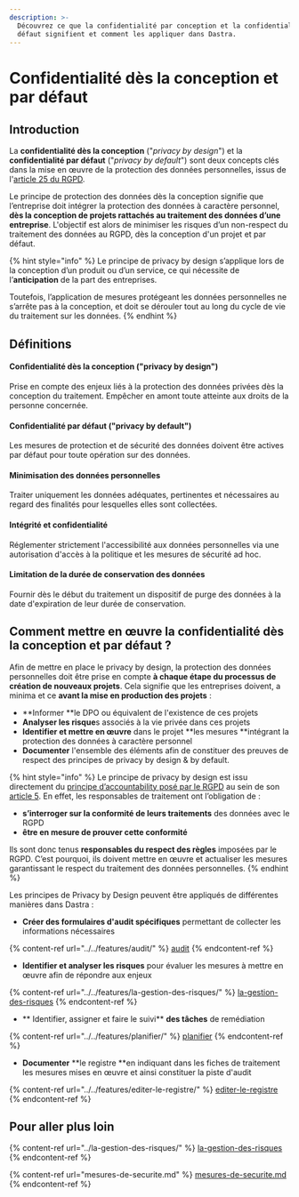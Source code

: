 ```yaml
---
description: >-
  Découvrez ce que la confidentialité par conception et la confidentialité par
  défaut signifient et comment les appliquer dans Dastra.
---
```


# Confidentialité dès la conception et par défaut

## Introduction

La **confidentialité dès la conception** ("_privacy by design_") et la **confidentialité par défaut** ("_privacy by default_") sont deux concepts clés dans la mise en œuvre de la protection des données personnelles, issus de l'[article 25 du RGPD](https://www.cnil.fr/fr/reglement-europeen-protection-donnees/chapitre4#Article25).

&#x20;Le principe de protection des données dès la conception signifie que l’entreprise doit intégrer la protection des données à caractère personnel, **dès la conception de projets rattachés au traitement des données d’une entreprise**. L'objectif est alors de minimiser les risques d’un non-respect du traitement des données au RGPD, dès la conception d'un projet et par défaut.

{% hint style="info" %}
Le principe de privacy by design s’applique lors de la conception d’un produit ou d’un service, ce qui nécessite de l’**anticipation** de la part des entreprises.

&#x20;Toutefois, l’application de mesures protégeant les données personnelles ne s’arrête pas à la conception, et doit se dérouler tout au long du cycle de vie du traitement sur les données.
{% endhint %}

## Définitions

#### Confidentialité dès la conception ("privacy by design")

Prise en compte des enjeux liés à la protection des données privées dès la conception du traitement. Empêcher en amont toute atteinte aux droits de la personne concernée.

#### Confidentialité par défaut ("privacy by default")

Les mesures de protection et de sécurité des données doivent être actives par défaut pour toute opération sur des données.

#### Minimisation des données personnelles

Traiter uniquement les données adéquates, pertinentes et nécessaires au regard des finalités pour lesquelles elles sont collectées.

#### Intégrité et confidentialité

Réglementer strictement l'accessibilité aux données personnelles via une autorisation d'accès à la politique et les mesures de sécurité ad hoc.

#### Limitation de la durée de conservation des données

Fournir dès le début du traitement un dispositif de purge des données à la date d'expiration de leur durée de conservation.

## Comment mettre en œuvre la confidentialité dès la conception et par défaut ?

Afin de mettre en place le privacy by design, la protection des données personnelles doit être prise en compte **à chaque étape du processus de création de nouveaux projets**. Cela signifie que les  entreprises doivent, a minima et ce **avant la mise en production des projets** :

* **Informer **le DPO ou équivalent de l'existence de ces projets
* **Analyser les risque**s associés à la vie privée dans ces projets&#x20;
* **Identifier **et** mettre en œuvre** dans le projet **les mesures **intégrant la protection des données à caractère personnel
* **Documenter** l'ensemble des éléments afin de constituer des preuves de respect des principes de privacy by design & by default.

{% hint style="info" %}
Le principe de privacy by design est issu directement du [principe d’accountability posé par le RGPD](https://www.cnil.fr/fr/definition/accountability) au sein de son [article 5](https://www.cnil.fr/fr/reglement-europeen-protection-donnees/chapitre2#Article5). En effet, les responsables de traitement ont l’obligation de :

* **s’interroger sur la conformité de leurs traitements** des données avec le RGPD
* **être en mesure de prouver cette conformité**

Ils sont donc tenus **responsables du respect des règles** imposées par le RGPD. C’est pourquoi, ils doivent mettre en œuvre et actualiser les mesures garantissant le respect du traitement des données personnelles.
{% endhint %}

Les principes de Privacy by Design peuvent être appliqués de différentes manières dans Dastra :

* **Créer des formulaires d'audit spécifiques** permettant de collecter les informations nécessaires

{% content-ref url="../../features/audit/" %}
[audit](../../features/audit/)
{% endcontent-ref %}

* **Identifier et analyser les risques** pour évaluer les mesures à mettre en œuvre afin de répondre aux enjeux&#x20;

{% content-ref url="../../features/la-gestion-des-risques/" %}
[la-gestion-des-risques](../../features/la-gestion-des-risques/)
{% endcontent-ref %}

* ** Identifier, assigner et faire le suivi** **des tâches** de remédiation

{% content-ref url="../../features/planifier/" %}
[planifier](../../features/planifier/)
{% endcontent-ref %}

* **Documenter** **le registre **en indiquant dans les fiches de traitement les mesures mises en œuvre et ainsi constituer la piste d'audit

{% content-ref url="../../features/editer-le-registre/" %}
[editer-le-registre](../../features/editer-le-registre/)
{% endcontent-ref %}

## Pour aller plus loin

{% content-ref url="../la-gestion-des-risques/" %}
[la-gestion-des-risques](../la-gestion-des-risques/)
{% endcontent-ref %}

{% content-ref url="mesures-de-securite.md" %}
[mesures-de-securite.md](mesures-de-securite.md)
{% endcontent-ref %}

